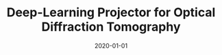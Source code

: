 ---
title: "Deep-Learning Projector for Optical Diffraction Tomography"
collection: publications
permalink: /publication/2020-01-01-Deep-Learning-Projector-for-Optical-Diffraction-Tomography
category: 'journal'
date: 2020-01-01
venue: 'Optics Express'
paperurl: 'https://doi.org/10.1364/OE.381413'
citation: ' F. Yang,  T.-a. Pham,  H. Gupta,  M. Unser,  J. Ma, "Deep-Learning Projector for Optical Diffraction Tomography." <i>Optics Express</i>, 28, 3, 3905--3921, February 3, 2020.'
---